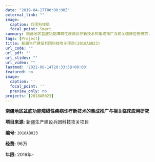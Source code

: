 ```yaml
---
date: "2019-04-27T00:00:00Z"
external_link: ""
image:
  caption: 兵团科技局
  focal_point: Smart
summary: 南疆地区盆底功能障碍性疾病诊疗新技术的集成推广与相关临床应用研究.
tags: [Project]
title: 新疆生产建设兵团科技攻关项目(2018AB023)
url_code: ""
url_pdf: ""
url_slides: ""
url_video: ""
lastmod: '2021-08-14T20:33:58+08:00'
featured: no
image:
  caption: ''
  focal_point: ''
  preview_only: no
projects: [2018AB023]
---
```


**南疆地区盆底功能障碍性疾病诊疗新技术的集成推广与相关临床应用研究** 

**项目来源:** 新疆生产建设兵团科技攻关项目


**编号:** `2018AB023`

**经费:** 96万

**年限:** 2019年-